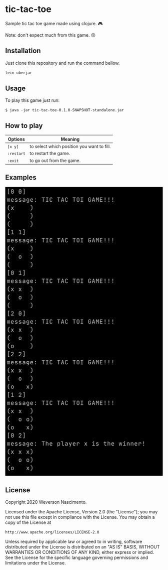 # tic-tac-toe 

Sample tic tac toe game made using clojure. :video_game:

Note: don't expect much from this game. :stuck_out_tongue_winking_eye:

## Installation

Just clone this repository and run the command bellow.

```sh
lein uberjar
```

## Usage

To play this game just run:

    $ java -jar tic-tac-toe-0.1.0-SNAPSHOT-standalone.jar

## How to play

| Options    | Meaning                                    |
| -----------| -------------------------------------------|
| `[x y]`    | to select which position you want to fill. |
| `:restart` | to restart the game.                       |
| `:exit`    | to go out from the game.                   |



## Examples

![a the tic tac toe match](./doc/example.png)

## License

Copyright 2020 Weverson Nascimento.

Licensed under the Apache License, Version 2.0 (the "License");
you may not use this file except in compliance with the License.
You may obtain a copy of the License at

    http://www.apache.org/licenses/LICENSE-2.0

Unless required by applicable law or agreed to in writing, software
distributed under the License is distributed on an "AS IS" BASIS,
WITHOUT WARRANTIES OR CONDITIONS OF ANY KIND, either express or implied.
See the License for the specific language governing permissions and
limitations under the License.
